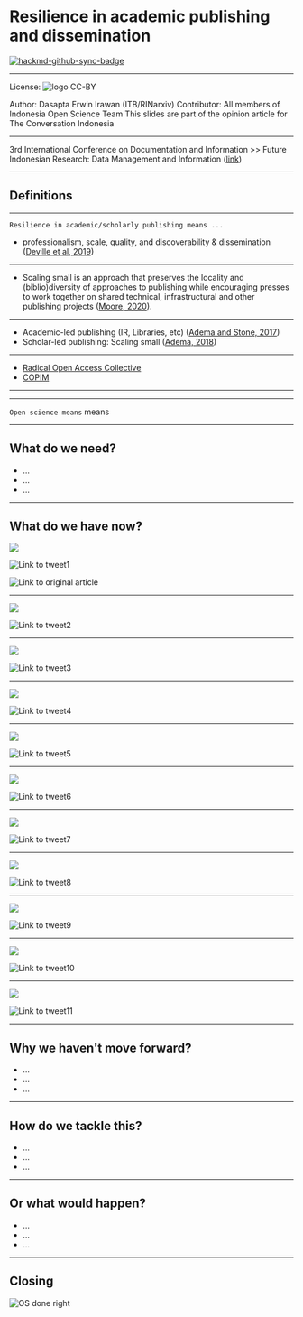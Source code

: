 Resilience in academic publishing and dissemination
===


[![hackmd-github-sync-badge](https://hackmd.io/pResxmwUToaA5WXNc8AUIg/badge)](https://hackmd.io/pResxmwUToaA5WXNc8AUIg)

----

License: ![logo CC-BY](https://mirrors.creativecommons.org/presskit/buttons/88x31/svg/by.svg)

Author: Dasapta Erwin Irawan (ITB/RINarxiv)
Contributor: All members of Indonesia Open Science Team
This slides are part of the opinion article for The Conversation Indonesia

---

3rd International Conference on Documentation and Information >> Future Indonesian Research: Data Management and Information ([link](https://pddi.lipi.go.id/call-for-paper-international-conference-on-documentation-and-information/))

---

## Definitions

----

`Resilience in academic/scholarly publishing means ...`

- professionalism, scale, quality, and discoverability & dissemination ([Deville et al, 2019](https://www.liberquarterly.eu/articles/10.18352/lq.10277/))

----

- Scaling small is an approach that preserves the locality and (biblio)diversity of approaches to publishing while encouraging presses to work together on shared technical, infrastructural and other publishing projects ([Moore, 2020](https://www.samuelmoore.org/2020/09/08/oaspa-panel-on-funding-and-business-mechanisms-for-equitable-open-access/)).

----

- Academic-led publishing (IR, Libraries, etc) ([Adema and Stone, 2017](https://repository.jisc.ac.uk/6666/1/Changing-publishing-ecologies-report.pdf))
- Scholar-led publishing: Scaling small ([Adema, 2018](https://www.slideshare.net/OpenAIRE_eu/openaire-workshop-beyond-apcs-janneke-adema))

----

- [Radical Open Access Collective](http://radicaloa.disruptivemedia.org.uk/)
- [COPIM](https://www.copim.ac.uk/)

----



----

`Open science means` means

---

## What do we need?

- ...
- ...
- ...

---

## What do we have now?

![](https://i.imgur.com/gOqSpiI.png)

![Link to tweet1](https://twitter.com/dasaptaerwin/status/1311792169213018112?s=20)

![Link to original article](https://www.nature.com/articles/d41586-020-02708-4)

----

![](https://i.imgur.com/ooEJ7D0.png)

![Link to tweet2](https://twitter.com/dasaptaerwin/status/1311792925920034818?s=20)


----

![](https://i.imgur.com/zSMdVvD.jpg)

![Link to tweet3](https://twitter.com/dasaptaerwin/status/1311793744564289536?s=20)

----

![](https://i.imgur.com/3ns6y6I.jpg)

![Link to tweet4](https://twitter.com/dasaptaerwin/status/1311794808281800706?s=20)


----

![](https://i.imgur.com/1oOeyd6.png)

![Link to tweet5](https://twitter.com/dasaptaerwin/status/1311796804254482432?s=20)


----

![](https://i.imgur.com/g3XpGkh.jpg)

![Link to tweet6](https://twitter.com/dasaptaerwin/status/1311797231452733440?s=20)


----

![](https://i.imgur.com/GvRcx1u.jpg)

![Link to tweet7](https://twitter.com/dasaptaerwin/status/1311797787978207232?s=20)

----

![](https://twitter.com/dasaptaerwin/status/1311798441970810880?s=20)

![Link to tweet8](https://twitter.com/dasaptaerwin/status/1311798441970810880?s=20)

----

![](https://i.imgur.com/eCV9Q1y.jpg)

![Link to tweet9](https://twitter.com/dasaptaerwin/status/1311799492052623361?s=20)

----

![](https://i.imgur.com/L6ug356.jpg)

![Link to tweet10](https://twitter.com/dasaptaerwin/status/1311799861734301697?s=20)

----

![](https://i.imgur.com/HCHMVM4.jpg)

![Link to tweet11](https://twitter.com/dasaptaerwin/status/1311800463574982657?s=20)

----
## Why we haven't move forward?

- ...
- ...
- ...

---

## How do we tackle this?

- ...
- ...
- ...

---

## Or what would happen?

- ...
- ...
- ...

---

## Closing

![OS done right](https://pbs.twimg.com/media/DfKNJDqW0AAVIQp.jpg)

